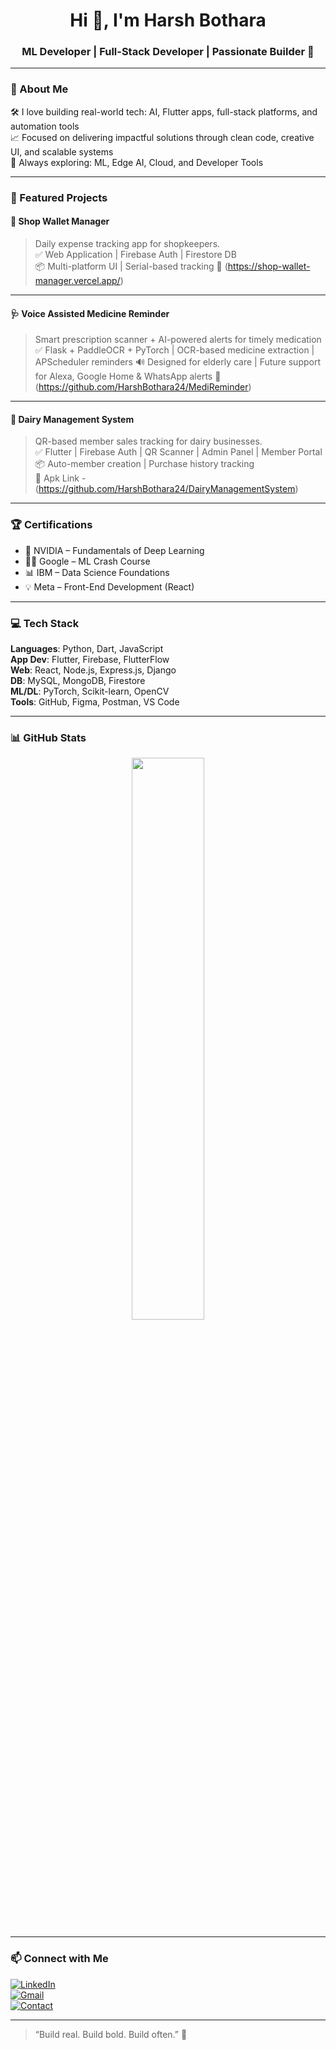 <h1 align="center">Hi 👋, I'm Harsh Bothara</h1>
<h3 align="center">ML Developer | Full-Stack Developer | Passionate Builder 🚀</h3>

---

### 🧠 About Me
  
🛠️ I love building real-world tech: AI, Flutter apps, full-stack platforms, and automation tools  
📈 Focused on delivering impactful solutions through clean code, creative UI, and scalable systems  
🌱 Always exploring: ML, Edge AI, Cloud, and Developer Tools  

---

### 🚀 Featured Projects

#### 🧾 Shop Wallet Manager  
> Daily expense tracking app for shopkeepers.  
✅ Web Application | Firebase Auth | Firestore DB  
📦 Multi-platform UI | Serial-based tracking 
🔗 (https://shop-wallet-manager.vercel.app/)

---

#### 🩺 Voice Assisted Medicine Reminder  
> Smart prescription scanner + AI-powered alerts for timely medication
✅ Flask + PaddleOCR + PyTorch | OCR-based medicine extraction | APScheduler reminders
🔊 Designed for elderly care | Future support for Alexa, Google Home & WhatsApp alerts
🔗 (https://github.com/HarshBothara24/MediReminder)

---

#### 🐄 Dairy Management System  
> QR-based member sales tracking for dairy businesses.  
✅ Flutter | Firebase Auth | QR Scanner | Admin Panel | Member Portal
📦 Auto-member creation | Purchase history tracking  
🔗 Apk Link - (https://github.com/HarshBothara24/DairyManagementSystem)

---

### 🏆 Certifications

- 🧠 NVIDIA – Fundamentals of Deep Learning  
- 👨‍💻 Google – ML Crash Course  
- 📊 IBM – Data Science Foundations  
- 💡 Meta – Front-End Development (React)

---

### 💻 Tech Stack

**Languages**: Python, Dart, JavaScript  
**App Dev**: Flutter, Firebase, FlutterFlow  
**Web**: React, Node.js, Express.js, Django  
**DB**: MySQL, MongoDB, Firestore  
**ML/DL**: PyTorch, Scikit-learn, OpenCV  
**Tools**: GitHub, Figma, Postman, VS Code

---

### 📊 GitHub Stats

<p align="center">
  <img src="https://github-readme-stats.vercel.app/api?username=HarshBothara24&show_icons=true&theme=tokyonight" width="48%">
</p>

---

### 📫 Connect with Me

[![LinkedIn](https://img.shields.io/badge/-LinkedIn-0077B5?style=flat&logo=linkedin&logoColor=white)](https://www.linkedin.com/in/harshbothara24/)  
[![Gmail](https://img.shields.io/badge/-harshbothara24%40gmail.com-D14836?style=flat&logo=gmail&logoColor=white)](mailto:harshbothara24@gmail.com)  
[![Contact](https://img.shields.io/badge/-Portfolio-000?style=flat&logo=contact&logoColor=white)](https://your-portfolio-link.com)

---

> “Build real. Build bold. Build often.” 🚀
